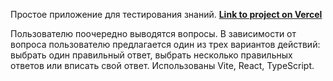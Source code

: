 Простое приложение для тестирования знаний.
**[Link to project on Vercel](https://madsoft-test-murex.vercel.app/)**

Пользователю поочередно выводятся вопросы. В зависимости от вопроса пользователю предлагается один из трех вариантов действий: выбрать один правильный ответ, выбрать несколько правильных ответов или вписать свой ответ.
Использованы Vite, React, TypeScript.
